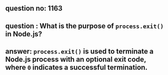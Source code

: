
      
## question no: 1163

## question : What is the purpose of `process.exit()` in Node.js?

## answer: `process.exit()` is used to terminate a Node.js process with an optional exit code, where `0` indicates a successful termination.
      